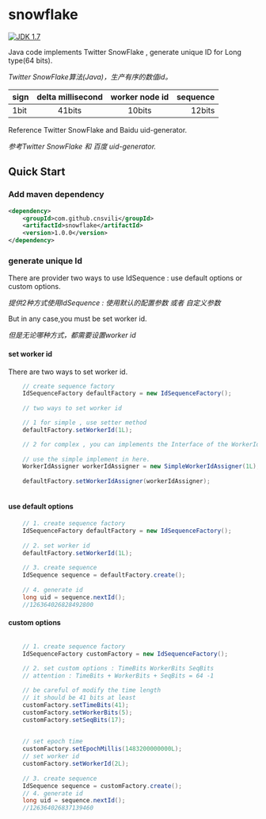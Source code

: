 # snowflake

[![JDK 1.7](https://img.shields.io/badge/JDK-1.7-green.svg "JDK 1.7")]()

Java code implements Twitter SnowFlake , generate unique ID for Long type(64 bits).

*Twitter SnowFlake算法(Java)，生产有序的数值id。*

| sign | delta millisecond | worker node id  | sequence |
| ---- |:-----------------:|:---------------:| --------:|
| 1bit | 41bits            | 10bits          | 12bits   |


Reference Twitter SnowFlake and Baidu uid-generator.

*参考Twitter SnowFlake 和  百度  uid-generator.*

## Quick Start

### Add maven dependency

```xml
<dependency>
    <groupId>com.github.cnsvili</groupId>
    <artifactId>snowflake</artifactId>
    <version>1.0.0</version>
</dependency>
```

### generate unique Id

There are provider two ways to use IdSequence : use default options or custom options.

*提供2种方式使用IdSequence : 使用默认的配置参数 或者  自定义参数*

But in any case,you must be set worker id.

*但是无论哪种方式，都需要设置worker id*

#### set worker id

There are two ways to set worker id.

```Java
    // create sequence factory
	IdSequenceFactory defaultFactory = new IdSequenceFactory();
	
	// two ways to set worker id

	// 1 for simple , use setter method
	defaultFactory.setWorkerId(1L);

	// 2 for complex , you can implements the Interface of the WorkerIdAssigner.
	
	// use the simple implement in here.
	WorkerIdAssigner workerIdAssigner = new SimpleWorkerIdAssigner(1L);
	
	defaultFactory.setWorkerIdAssigner(workerIdAssigner);
	
```

#### use default options

```Java
    // 1. create sequence factory
	IdSequenceFactory defaultFactory = new IdSequenceFactory();
	
	// 2. set worker id
	defaultFactory.setWorkerId(1L);
	
	// 3. create sequence
	IdSequence sequence = defaultFactory.create();
	
	// 4. generate id
	long uid = sequence.nextId();
	//126364026828492800
```

#### custom options

```Java

	// 1. create sequence factory
	IdSequenceFactory customFactory = new IdSequenceFactory();
	
	// 2. set custom options : TimeBits WorkerBits SeqBits
	// attention : TimeBits + WorkerBits + SeqBits = 64 -1

	// be careful of modify the time length
	// it should be 41 bits at least
	customFactory.setTimeBits(41);
	customFactory.setWorkerBits(5);
	customFactory.setSeqBits(17);

	
	// set epoch time
	customFactory.setEpochMillis(1483200000000L);
	// set worker id
	customFactory.setWorkerId(2L);
	
	// 3. create sequence
	IdSequence sequence = customFactory.create();
	// 4. generate id
	long uid = sequence.nextId();
	//126364026837139460
```